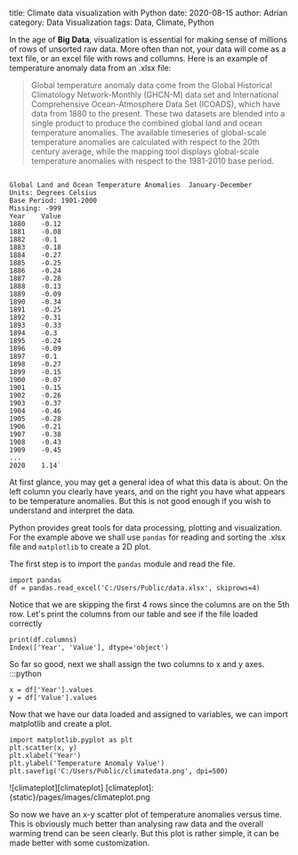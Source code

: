 title: Climate data visualization with Python
date: 2020-08-15
author: Adrian
category: Data Visualization
tags: Data, Climate, Python

In the age of **Big Data**, visualization is essential for making sense of millions of rows of unsorted raw data. More often than not, your data will come as a text file, or an excel file with rows and collumns. Here is an example of temperature anomaly data from an .xlsx file:

>Global temperature anomaly data come from the Global Historical Climatology Network-Monthly (GHCN-M) data set and International Comprehensive Ocean-Atmosphere Data Set (ICOADS), which have data from 1880 to the present. These two datasets are blended into a single product to produce the combined global land and ocean temperature anomalies. The available timeseries of global-scale temperature anomalies are calculated with respect to the 20th century average, while the mapping tool displays global-scale temperature anomalies with respect to the 1981-2010 base period.

```

Global Land and Ocean Temperature Anomalies	 January-December
Units: Degrees Celsius	
Base Period: 1901-2000	
Missing: -999	
Year	Value
1880	-0.12
1881	-0.08
1882	-0.1
1883	-0.18
1884	-0.27
1885	-0.25
1886	-0.24
1887	-0.28
1888	-0.13
1889	-0.09
1890	-0.34
1891	-0.25
1892	-0.31
1893	-0.33
1894	-0.3
1895	-0.24
1896	-0.09
1897	-0.1
1898	-0.27
1899	-0.15
1900	-0.07
1901	-0.15
1902	-0.26
1903	-0.37
1904	-0.46
1905	-0.28
1906	-0.21
1907	-0.38
1908	-0.43
1909	-0.45
...
2020    1.14`

```
At first glance, you may get a general idea of what this data is about. On the left column you clearly have years, and on the right you have what appears to be temperature anomalies. But this is not good enough if you wish to understand and interpret the data. 

Python provides great tools for data processing, plotting and visualization. For the example above we shall use `pandas` for reading and sorting the .xlsx file and `matplotlib` to create a 2D plot.

The first step is to import the `pandas` module and read the file.

```
import pandas
df = pandas.read_excel('C:/Users/Public/data.xlsx', skiprows=4)
```
Notice that we are skipping the first 4 rows since the columns are on the 5th row. Let's print the columns from our table and see if the file loaded correctly

```
print(df.columns)
Index(['Year', 'Value'], dtype='object')
```

So far so good, next we shall assign the two columns to x and y axes.
:::python
```
x = df['Year'].values
y = df['Value'].values
```

Now that we have our data loaded and assigned to variables, we can import matplotlib and create a plot.

```
import matplotlib.pyplot as plt
plt.scatter(x, y)
plt.xlabel('Year')
plt.ylabel('Temperature Anomaly Value')
plt.savefig('C:/Users/Public/climatedata.png', dpi=500)
```
![climateplot][climateplot]
[climateplot]: {static}/pages/images/climateplot.png

So now we have an x-y scatter plot of temperature anomalies versus time. This is obviously much better than analysing raw data and the overall warming trend can be seen clearly. But this plot is rather simple, it can be made better with some customization.